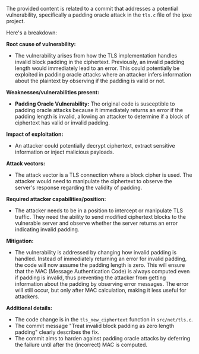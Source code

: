 The provided content is related to a commit that addresses a potential vulnerability, specifically a padding oracle attack in the `tls.c` file of the ipxe project.

Here's a breakdown:

**Root cause of vulnerability:**

- The vulnerability arises from how the TLS implementation handles invalid block padding in the ciphertext. Previously, an invalid padding length would immediately lead to an error. This could potentially be exploited in padding oracle attacks where an attacker infers information about the plaintext by observing if the padding is valid or not.

**Weaknesses/vulnerabilities present:**

- **Padding Oracle Vulnerability:** The original code is susceptible to padding oracle attacks because it immediately returns an error if the padding length is invalid, allowing an attacker to determine if a block of ciphertext has valid or invalid padding.

**Impact of exploitation:**

- An attacker could potentially decrypt ciphertext, extract sensitive information or inject malicious payloads.

**Attack vectors:**

- The attack vector is a TLS connection where a block cipher is used. The attacker would need to manipulate the ciphertext to observe the server's response regarding the validity of padding.

**Required attacker capabilities/position:**

- The attacker needs to be in a position to intercept or manipulate TLS traffic. They need the ability to send modified ciphertext blocks to the vulnerable server and observe whether the server returns an error indicating invalid padding.

**Mitigation:**
- The vulnerability is addressed by changing how invalid padding is handled. Instead of immediately returning an error for invalid padding, the code will now assume the padding length is zero. This will ensure that the MAC (Message Authentication Code) is always computed even if padding is invalid, thus preventing the attacker from getting information about the padding by observing error messages. The error will still occur, but only after MAC calculation, making it less useful for attackers.

**Additional details:**
- The code change is in the `tls_new_ciphertext` function in `src/net/tls.c`.
- The commit message "Treat invalid block padding as zero length padding" clearly describes the fix.
- The commit aims to harden against padding oracle attacks by deferring the failure until after the (incorrect) MAC is computed.